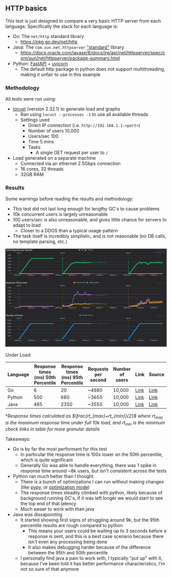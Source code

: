 ## HTTP basics

This test is just designed to compare a very basic HTTP server from each language. Specifically the stack for each language is:

- Go: The `net/http` standard library
  - https://pkg.go.dev/net/http
- Java: The `com.sun.net.httpserver` ["standard"](https://stackoverflow.com/questions/58764710/is-package-com-sun-net-httpserver-standard) library
  - https://docs.oracle.com/javase/8/docs/jre/api/net/httpserver/spec/com/sun/net/httpserver/package-summary.html
- Python: [FastAPI](https://fastapi.tiangolo.com/) + [uvicorn](https://www.uvicorn.org/)
  - The default http package in python does not support multithreading, making it unfair to use in this example

### Methodology

All tests were run using:

- [locust](https://locust.io/) (version 2.32.1) to generate load and graphs
  - Ran using `locust --processes -1` to use all available threads
  - Settings used
    - Direct IP connection (i.e. `http://192.168.1.1:<port>`)
    - Number of users 10,000
    - Users/sec 100
    - Time 5 mins
    - Tasks
      - A single GET request per user to `/`
- Load generated on a separate machine 
  - Connected via an ethernet 2.5Gbps connection
  - 16 cores, 32 threads
  - 32GB RAM

### Results

Some warnings before reading the results and methodology:

- This test did not last long enough for lengthy GC's to cause problems
- 10k concurrent users is largely unreasonable
- 100 users/sec is also unreasonable, and gives little chance for servers to adapt to load
  - Closer to a DDOS than a typical usage pattern
- The task itself is incredibly simplistic, and is not reasonable (no DB calls, no template parsing, etc.)

![](./results/result-graph.png)

Under Load:

| Language | Response times (ms) 50th Percentile | Response times (ms) 95th Percentile | Requests per second | Number of users | Link | Source | 
|----------|-------------------------------------|-------------------------------------|---------------------|-----------------|-------|--------|
| Go | 6 | 20 | ~4980 | 10,000 | [Link](https://kieranwood.ca/performance-tests/http-basics/go) | [Link](https://github.com/Descent098/performance-tests/blob/main/http-basics/go/basic.go) |
| Python | 500 | 680 | ~3650 | 10,000 | [Link](https://kieranwood.ca/performance-tests/http-basics/python) | [Link](https://github.com/Descent098/performance-tests/blob/main/http-basics/python/basic.py) |
| Java | 465 | 2350 | ~3550 | 10,000 |  [Link](https://kieranwood.ca/performance-tests/http-basics/java) | [Link](https://github.com/Descent098/performance-tests/blob/main/http-basics/java/basic.java) |

\*_Response times calculated as $\frac{rt_{max}+rt_{min}}{2}$ where $rt_{max}$ is the maximum response time under full 10k load, and $rt_{min}$ is the minimum check links in table for more granular details_


Takeaways:

- Go is by far the most performant for this test
  - In particular the response time is 100x lower on the 50th percentile, which is quite significant
  - Generally Go was able to handle everything, there was 1 spike in response time around ~8k users, but isn't consistent across the tests
- Python ran much better than I thought
  - There is a bunch of optimizations I can run without making changes (like [pypy](https://pypy.org/), or [optimization mode](https://stackoverflow.com/questions/2055557/what-is-the-use-of-the-o-flag-for-running-python))
  - The response times steadily climbed with python, likely because of background running GC's, if it was left longer we would start to see the top end of that latency
  - Much easier to work with than java
- Java was dissapointing
  - It started showing first signs of struggling around 9k, but the 95th percentile results are rough compared to python
    - This means your users could be waiting up to 3 seconds before a response is sent, and this is a best case scenario because there isn't even any processing being done
    - It also makes debugging harder because of the difference between the 95th and 50th percentile
  - I personally find java a pain to work with, I typically "put up" with it, because I've been told it has better performance characteristics, I'm not so sure of that anymore
